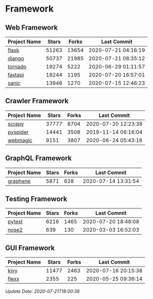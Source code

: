 # Framework

## Web Framework

| Project Name | Stars | Forks | Last Commit |
| ------------ | ----- | ----- | ----------- |
| [flask](https://github.com/pallets/flask) | 51263 | 13654 | 2020-07-21 04:16:19 |
| [django](https://github.com/django/django) | 50737 | 21985 | 2020-07-21 08:35:12 |
| [tornado](https://github.com/tornadoweb/tornado) | 19274 | 5222 | 2020-06-29 01:11:57 |
| [fastapi](https://github.com/tiangolo/fastapi) | 18244 | 1195 | 2020-07-20 16:57:01 |
| [sanic](https://github.com/huge-success/sanic) | 13948 | 1270 | 2020-07-15 12:46:23 |

## Crawler Framework

| Project Name | Stars | Forks | Last Commit |
| ------------ | ----- | ----- | ----------- |
| [scrapy](https://github.com/scrapy/scrapy) | 37777 | 8704 | 2020-07-20 12:23:38 |
| [pyspider](https://github.com/binux/pyspider) | 14441 | 3508 | 2019-11-14 06:16:04 |
| [webmagic](https://github.com/code4craft/webmagic) | 9151 | 3807 | 2020-06-24 05:43:16 |

## GraphQL Framework

| Project Name | Stars | Forks | Last Commit |
| ------------ | ----- | ----- | ----------- |
| [graphene](https://github.com/graphql-python/graphene) | 5871 | 628 | 2020-07-14 13:31:54 |

## Testing Framework

| Project Name | Stars | Forks | Last Commit |
| ------------ | ----- | ----- | ----------- |
| [pytest](https://github.com/pytest-dev/pytest) | 6216 | 1465 | 2020-07-20 18:48:08 |
| [nose2](https://github.com/nose-devs/nose2) | 639 | 130 | 2020-03-03 16:52:03 |

## GUI Framework

| Project Name | Stars | Forks | Last Commit |
| ------------ | ----- | ----- | ----------- |
| [kivy](https://github.com/kivy/kivy) | 11477 | 2463 | 2020-07-16 20:15:38 |
| [flexx](https://github.com/flexxui/flexx) | 2355 | 225 | 2020-05-25 09:36:14 |

*Update Date: 2020-07-21T18:00:38*